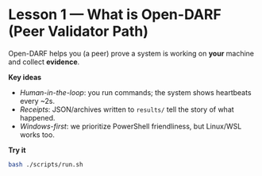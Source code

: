 # Lesson 1 — What is Open-DARF (Peer Validator Path)

Open-DARF helps you (a peer) prove a system is working on **your** machine and collect **evidence**.

**Key ideas**
- *Human-in-the-loop*: you run commands; the system shows heartbeats every ~2s.
- *Receipts*: JSON/archives written to `results/` tell the story of what happened.
- *Windows-first*: we prioritize PowerShell friendliness, but Linux/WSL works too.

**Try it**
~~~bash
bash ./scripts/run.sh
~~~
